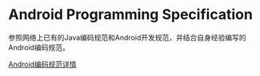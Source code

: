# Android Programming Specification
参照网络上已有的Java编码规范和Android开发规范，并结合自身经验编写的Android编码规范。

[Android编码规范详情](https://github.com/JebySun/Android-Programming-Specification/wiki/Android%E7%BC%96%E7%A0%81%E8%A7%84%E8%8C%83)
